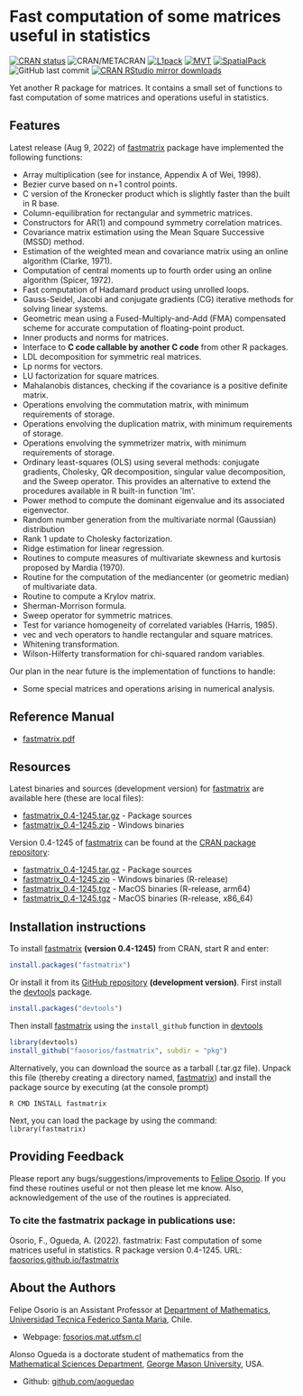 # Fast computation of some matrices useful in statistics

[![CRAN status](http://www.r-pkg.org/badges/version/fastmatrix)](https://cran.r-project.org/package=fastmatrix)
![CRAN/METACRAN](https://img.shields.io/cran/l/fastmatrix?color=informational)
[![L1pack](https://img.shields.io/badge/Support-L1pack-orange)](https://cran.r-project.org/package=L1pack)
[![MVT](https://img.shields.io/badge/Support-MVT-orange)](https://cran.r-project.org/package=MVT)
[![SpatialPack](https://img.shields.io/badge/Support-SpatialPack-orange)](https://cran.r-project.org/package=SpatialPack)
![GitHub last commit](https://img.shields.io/github/last-commit/faosorios/fastmatrix)
[![CRAN RStudio mirror downloads](http://cranlogs.r-pkg.org/badges/fastmatrix)](https://cran.r-project.org/package=fastmatrix)

Yet another R package for matrices. It contains a small set of functions to fast computation of some matrices and operations useful in statistics.

## Features

Latest release (Aug 9, 2022) of [fastmatrix](https://github.com/faosorios/fastmatrix) package have implemented the following functions:
* Array multiplication (see for instance, Appendix A of Wei, 1998).
* Bezier curve based on n+1 control points.
* C version of the Kronecker product which is slightly faster than the built in R base.
* Column-equilibration for rectangular and symmetric matrices.
* Constructors for AR(1) and compound symmetry correlation matrices.
* Covariance matrix estimation using the Mean Square Successive (MSSD) method.
* Estimation of the weighted mean and covariance matrix using an online algorithm (Clarke, 1971).
* Computation of central moments up to fourth order using an online algorithm (Spicer, 1972).
* Fast computation of Hadamard product using unrolled loops.
* Gauss-Seidel, Jacobi and conjugate gradients (CG) iterative methods for solving linear systems.
* Geometric mean using a Fused-Multiply-and-Add (FMA) compensated scheme for accurate computation of floating-point product.
* Inner products and norms for matrices.
* Interface to **C code callable by another C code** from other R packages.
* LDL decomposition for symmetric real matrices.
* Lp norms for vectors.
* LU factorization for square matrices.
* Mahalanobis distances, checking if the covariance is a positive definite matrix.
* Operations envolving the commutation matrix, with minimum requirements of storage.
* Operations envolving the duplication matrix, with minimum requirements of storage.
* Operations envolving the symmetrizer matrix, with minimum requirements of storage.
* Ordinary least-squares (OLS) using several methods: conjugate gradients, Cholesky, QR decomposition, singular value decomposition, and the Sweep operator. This provides an alternative to extend the procedures available in R built-in function 'lm'.
* Power method to compute the dominant eigenvalue and its associated eigenvector.
* Random number generation from the multivariate normal (Gaussian) distribution
* Rank 1 update to Cholesky factorization.
* Ridge estimation for linear regression.
* Routines to compute measures of multivariate skewness and kurtosis proposed by Mardia (1970).
* Routine for the computation of the mediancenter (or geometric median) of multivariate data.
* Routine to compute a Krylov matrix.
* Sherman-Morrison formula.
* Sweep operator for symmetric matrices.
* Test for variance homogeneity of correlated variables (Harris, 1985).
* vec and vech operators to handle rectangular and square matrices.
* Whitening transformation.
* Wilson-Hilferty transformation for chi-squared random variables.

Our plan in the near future is the implementation of functions to handle:
* Some special matrices and operations arising in numerical analysis.

## Reference Manual

* [fastmatrix.pdf](https://cran.r-project.org/web/packages/fastmatrix/fastmatrix.pdf)

## Resources

Latest binaries and sources (development version) for [fastmatrix](https://github.com/faosorios/fastmatrix) are available here (these are local files):

* [fastmatrix_0.4-1245.tar.gz](https://github.com/faosorios/fastmatrix/blob/master/sources/fastmatrix_0.4-1245.tar.gz) - Package sources
* [fastmatrix_0.4-1245.zip](https://github.com/faosorios/fastmatrix/blob/master/binaries/fastmatrix_0.4-1245.zip) - Windows binaries

Version 0.4-1245 of [fastmatrix](https://github.com/faosorios/fastmatrix) can be found at the [CRAN package repository](https://cran.r-project.org/package=fastmatrix):

* [fastmatrix_0.4-1245.tar.gz](https://cran.r-project.org/src/contrib/fastmatrix_0.4-1245.tar.gz) - Package sources
* [fastmatrix_0.4-1245.zip](https://cran.r-project.org/bin/windows/contrib/4.2/fastmatrix_0.4-1245.zip) - Windows binaries (R-release)
* [fastmatrix_0.4-1245.tgz](https://cran.r-project.org/bin/macosx/big-sur-arm64/contrib/4.2/fastmatrix_0.4-1245.tgz) - MacOS binaries (R-release, arm64)
* [fastmatrix_0.4-1245.tgz](https://cran.r-project.org/bin/macosx/contrib/4.2/fastmatrix_0.4-1245.tgz) - MacOS binaries (R-release, x86_64)

## Installation instructions

To install [fastmatrix](https://github.com/faosorios/fastmatrix) **(version 0.4-1245)** from CRAN, start R and enter:
```r
install.packages("fastmatrix")
```

Or install it from its [GitHub repository](https://github.com/faosorios/fastmatrix) **(development version)**. First install the [devtools](https://devtools.r-lib.org/) package.
```r
install.packages("devtools")
```

Then install [fastmatrix](https://github.com/faosorios/fastmatrix) using the `install_github` function in [devtools](https://devtools.r-lib.org/)
```r
library(devtools)
install_github("faosorios/fastmatrix", subdir = "pkg")
```

Alternatively, you can download the source as a tarball (.tar.gz file). Unpack this file (thereby creating a directory named, [fastmatrix](https://github.com/faosorios/fastmatrix)) and install the package source by executing (at the console prompt)
```
R CMD INSTALL fastmatrix
```

Next, you can load the package by using the command: `library(fastmatrix)`

## Providing Feedback

Please report any bugs/suggestions/improvements to [Felipe Osorio](http://fosorios.mat.utfsm.cl/). If you find these routines useful or not then please let me know. Also, acknowledgement of the use of the routines is appreciated.

### To cite the fastmatrix package in publications use:

Osorio, F., Ogueda, A. (2022). fastmatrix: Fast computation of some matrices useful in statistics. 
R package version 0.4-1245. URL: [faosorios.github.io/fastmatrix](https://faosorios.github.io/fastmatrix/)

## About the Authors

Felipe Osorio is an Assistant Professor at [Department of Mathematics](http://www.mat.utfsm.cl/), [Universidad Tecnica Federico Santa Maria](http://www.usm.cl/), Chile.
* Webpage: [fosorios.mat.utfsm.cl](http://fosorios.mat.utfsm.cl/)

Alonso Ogueda is a doctorate student of mathematics from the [Mathematical Sciences Department](https://catalog.gmu.edu/colleges-schools/science/mathematical-sciences/), [George Mason University](https://www2.gmu.edu/), USA.
* Github: [github.com/aoguedao](https://github.com/aoguedao)


